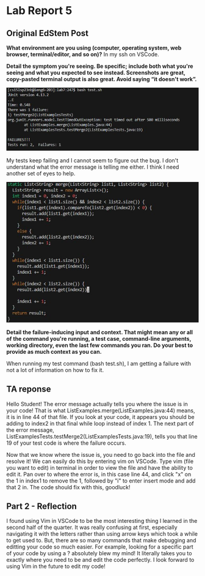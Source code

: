 # Lab Report 5

## Original EdStem Post

**What environment are you using (computer, operating system, web browser, terminal/editor, and so on)?**
In my ssh on VSCode. 


**Detail the symptom you're seeing. Be specific; include both what you're seeing and what you expected to see instead. Screenshots are great, copy-pasted terminal output is also great. Avoid saying “it doesn't work”.**

![Image](Testfail.JPG)

My tests keep failing and I cannot seem to figure out the bug. I don't understand what the error message is telling me either. I think I need another set of eyes to help.

![Image](wrong.JPG)


**Detail the failure-inducing input and context. That might mean any or all of the command you're running, a test case, command-line arguments, working directory, even the last few commands you ran. Do your best to provide as much context as you can.**

When running my test command (bash test.sh), I am getting a failure with not a lot of information on how to fix it.

## TA reponse

Hello Student!
The error message actually tells you where the issue is in your code! That is what ListExamples.merge(ListExamples.java:44) means, it is in line 44 of that file. If you look at your code, it appears you should be adding to index2 in that final while loop instead of index 1. The next part of the error message, ListExamplesTests.testMerge2(ListExamplesTests.java:19), tells you that line 19 of your test code is where the failure occurs. 

Now that we know where the issue is, you need to go back into the file and resolve it!
We can easily do this by entering vim on VSCode. Type vim (file you want to edit) in terminal in order to view the file and have the ability to edit it. Pan over to where the error is, in this case line 44, and click "x" on the 1 in index1 to remove the 1, followed by "i" to enter insert mode and add that 2 in. The code should fix with this, goodluck!



## Part 2 - Reflection
I found using Vim in VSCode to be the most interesting thing I learned in the second half of the quarter. It was really confusing at first, especially navigating it with the letters rather than using arrow keys which took a while to get used to. But, there are so many commands that make debugging and editting your code so much easier. For example, looking for a specific part of your code by using a ? absolutely blew my mind! It literally takes you to exactly where you need to be and edit the code perfectly. I look forward to using Vim in the future to edit my code! 

